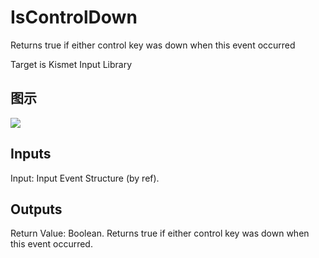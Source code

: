 # IsControlDown

Returns true if either control key was down when this event occurred

Target is Kismet Input Library

## 图示

![]($-20221218-19242419.png)

## Inputs

Input: Input Event Structure (by ref).  

## Outputs

Return Value: Boolean. Returns true if either control key was down when this event occurred.


